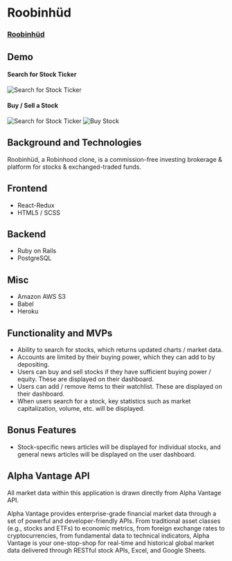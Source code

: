 # Roobinhüd

### [Roobinhüd](https://aa-linealert.herokuapp.com/)

## Demo

#### Search for Stock Ticker

![Search for Stock Ticker](https://robinhood-clone-assets.s3.amazonaws.com/search-stock.gif)

#### Buy / Sell a Stock

![Search for Stock Ticker](https://robinhood-clone-assets.s3.amazonaws.com/search-stock.gif)
![Buy Stock](https://robinhood-clone-assets.s3.amazonaws.com/buy-stock.gif)

## Background and Technologies

Roobinhüd, a Robinhood clone, is a commission-free investing brokerage & platform for stocks & exchanged-traded funds.

## Frontend
- React-Redux
- HTML5 / SCSS

## Backend
- Ruby on Rails
- PostgreSQL

## Misc
- Amazon AWS S3
- Babel
- Heroku

## Functionality and MVPs

- Ability to search for stocks, which returns updated charts / market data.
- Accounts are limited by their buying power, which they can add to by depositing.
- Users can buy and sell stocks if they have sufficient buying power / equity. These are displayed on their dashboard.
- Users can add / remove items to their watchlist. These are displayed on their dashboard.
- When users search for a stock, key statistics such as market capitalization, volume, etc. will be displayed.

## Bonus Features

- Stock-specific news articles will be displayed for individual stocks, and general news articles will be displayed on the user dashboard.

## Alpha Vantage API

All market data within this application is drawn directly from Alpha Vantage API.

Alpha Vantage provides enterprise-grade financial market data through a set of powerful and developer-friendly APIs. From traditional asset classes (e.g., stocks and ETFs) to economic metrics, from foreign exchange rates to cryptocurrencies, from fundamental data to technical indicators, Alpha Vantage is your one-stop-shop for real-time and historical global market data delivered through RESTful stock APIs, Excel, and Google Sheets.